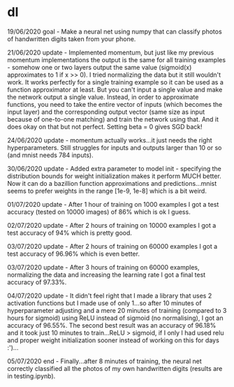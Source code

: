 # dl

19/06/2020 goal - Make a neural net using numpy that can classify photos of handwritten digits taken from your phone.

21/06/2020 update - Implemented momentum, but just like my previous momentum implementations the output is the same for all training examples - somehow one or two layers output the same value (sigmoid(x) approximates to 1 if x >> 0). I tried normalizing the data but it still wouldn't work. It works perfectly for a single training example so it can be used as a function approximator at least. But you can't input a single value and make the network output a single value. Instead, in order to approximate functions, you need to take the entire vector of inputs (which becomes the input layer) and the corresponding output vector (same size as input because of one-to-one matching) and train the network using that. And it does okay on that but not perfect. Setting beta = 0 gives SGD back! 

24/06/2020 update - momentum actually works...it just needs the right hyperparameters. Still struggles for inputs and outputs larger than 10 or so (and mnist needs 784 inputs).

30/06/2020 update - Added extra parameter to model init - specifying the distribution bounds for weight initialization makes it perform MUCH better. Now it can do a bazillion function approximations and predictions...mnist seems to prefer weights in the range [1e-9, 1e-8] which is a bit weird. 

01/07/2020 update - After 1 hour of training on 1000 examples I got a test accuracy (tested on 10000 images) of 86% which is ok I guess. 

02/07/2020 update - After 2 hours of training on 10000 examples I got a test accuracy of 94% which is pretty good.

03/07/2020 update - After 2 hours of training on 60000 examples I got a test accuracy of 96.96% which is even better. 

03/07/2020 update - After 3 hours of training on 60000 examples, normalizing the data and increasing the learning rate I got a final test accuracy of 97.33%.

04/07/2020 update - It didn't feel right that I made a library that uses 2 activation functions but I made use of only 1...so after 10 minutes of hyperparameter adjusting and a mere 20 minutes of training (compared to 3 hours for sigmoid) using ReLU instead of sigmoid (no normalising), I got an accuracy of 96.55%. The second best result was an accuracy of 96.18% and it took just 10 minutes to train...ReLU > sigmoid, if I only I had used relu and proper weight initialization sooner instead of working on this for days :')...

05/07/2020 end - Finally...after 8 minutes of training, the neural net correctly classified all the photos of my own handwritten digits (results are in testing.ipynb).
